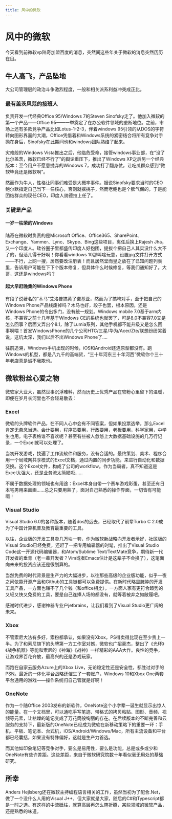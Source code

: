 ```yaml
---
title: 风中的微软
---
```

# 风中的微软

今天看到前微软vp陆奇加盟百度的消息，突然间这些年关于微软的消息突然历历在目。

## 牛人高飞，产品坠地

大公司管理层的政治斗争激烈程度，一般和相关派系利益冲突成正比。

### 最有盖茨风范的接班人

负责开发一代经典Office 95/Windows 7的Steven Sinofsky走了。他加入微软的第一个产品——Office 95——一举奠定了在办公软件领域的垄断地位。之前，市场上还有多款竞争产品比如Lotus-1-2-3，伴着windows 95引领的从DOS的字符转向图形界面的大潮，Office凭借着和Windows系统的紧密结合将所有竞争对手抛在身后，Sinofsky在此期间也和windows团队熟络了起来。

灾难般的Windows Vista推出之后，他临危受命，接管windows事业部，在“没了比尔盖茨，微软已经不行了”的舆论重压下，推出了Windows XP之后另一个经典版本：至今用户不愿意抛弃的Windows 7，成功打了翻身仗，让吃瓜群众感到“微软毕竟还是微软啊”。

然而作为牛人，性格让同事们难受是大概率事件。据说Sinofsky要求当时的CEO鲍尔默指定自己当下一任核心，否则就撂挑子，然而老鲍也是个脾气倔的，于是能团结群众的现任CEO，印度人纳德拉上任了。

### 关键是产品

#### 一岁一枯荣的Windows

陆奇在微软时负责的是Microsoft Office、Office365、SharePoint、Exchange、Yammer、Lync、Skype、Bing这些项目，离任后换上Rajesh Jha，又一个印度人。硅谷圈子里都盛传印度人好抱团，提拔个把自己人其实没什么大不了的，但活儿得干好啊！你看看windows 10那叫啥玩意，设置jpg文件打开方式——不行，上网一搜，居然要改注册表！而且居然堂而皇之放在了已知问题列表里，告诉用户可能在下下个版本修复，但具体什么时候修复，等我们通知好了。大哥，这还是windows吗？

#### 起大早赶晚集的Windows Phone

有段子说著名的“木马”艾洛普搞黄了诺基亚，然而为了搞垮对手，至于把自己的Windows Phone产品线废掉吗？木马也好，段子也罢，根本原因，还是Windows Phone的令出多门，没有统一规划。Windows mobile 7.0基于arm内核，不兼容之前十几年基于Windows CE的系统也就罢了，可是8.0不兼容7.0又是怎么回事？后面又弄出个8.1，除了Lumia系列，其他手机都不能升级又是怎么回事啊喂！首发WindowsPhone的几个公司HTC/三星/华为/Acer/Zte/联想纷纷哭着说，这坑太深，我们以后不出Windows Phone了....

往前追溯，Windows手机出现的时候，iOS和Android还连原型都没有。跑Windows的机型，都是八九千的高端货，“三十年河东三十年河西”微软你个三十年老店真是诚不我欺也。

## 微软粉丝心爱之物

微软家大业大，虽然世事沉浮难料，然而历史上优秀产品在软粉心里留下的温暖，即便在岁月长河里也不会轻易散去：

### Excel

微软的头牌软件产品，在不同人心中会有不同答案，但如果投票选举，那么Excel肯定无悬念当选。会计要用，程序员要用，行政要用，老板要用，科学家用，中学生也用。电子表格谁不喜欢呢？甚至有些被人忽悠上大数据基础设施的几万行记录，一个Excel就可以处理了。

当初开发游戏，找遍了工作流软件和服务，没有合适的。最终策划、美术、程序合用一个局域网共享模式的Excel文档，通过内置的同步功能，来进行自动化和数据交换。这个Excel文件，构成了公司的workflow。作为当局者，真不知道这是Excel太强大，还是业务流太简陋呃......

不属于数据处理的领域也有用途：Excel本身自带一个赛车游戏彩蛋，甚至还有日本宅男用来画画......总之只要用熟了，面对自己熟悉的操作界面，一切皆有可能啊！

### Visual Studio

Visual Studio 6.0的各种版本，随着dos的远去，已经取代了前辈Turbo C 2.0成为了中国计算机普及教育最重要的工具。

以往，企业版的开发工具卖几万块一套，作为微软新战略向开发者示好，社区版的Visual Studio已经免费，还赶了一把专用编辑器的时髦，推出了Visual Studio Code这一开源代码编辑器，和Atom/Sublime Text/TextMate竞争，期待新一代开发者的垂青（老一辈开发者？Vim或者Emacs估计是这辈子不会换了），这笔面向未来的投资应该还是很划算的。

当然免费的时代背景是生产力的大幅进步，以往那些高级的企业版功能，似乎一夜之间依靠开源产品和Github的工具链都可以免费提供。在新时代略显臃肿的开发工具产品，一方面也赚不了几个钱（和office相比），一方面人家有更符合趋势的又轻又快又免费的工具，要是自己连捧人场的都没有，就等着被弃之如敝履吧。

感谢时代进步，感谢神器专业户jetbrains，让我们看到了Visual Studio更广阔的未来。
 
### Xbox

不管索尼大法有多好，索粉都承认，如果没有Xbox，PS得卖得比现在至少贵上一半。为了和索尼旗下的头牌第一方工作室对撼，微软也广招豪杰，整出了《光环》《战争机器》等能和索尼的《神海》《战神》一样精彩的AAA大作。良性的竞争，让游戏界百花齐放，最高兴的还是游戏玩家。

而跑在自家云服务Azure上的Xbox Live，无论稳定性还是安全性，都胜过对手的PSN。最近的一体化平台战略还催生了一套账户，Windows 10和Xbox One两套平台通用的游戏——操作系统归自己管就是好啊！

### OneNote

作为一个随Office 2003发布的新软件，OneNote这个小字辈一诞生就显示出惊人的能量。在一个文档里，可以通吃手写笔迹、带格式的拷贝粘贴、图形、音频、视频等元素，让枯燥的笔记变成了万花筒般绚丽的存在。在后续版本的不断完善和云服务的支持下，最新版的OneNote已经成为微软在新移动策略下的重要一环：手机、平板、笔记本、台式机，iOS/Android/Windows/Mac，所有主流设备和平台都已经囊括，如果没有特殊偏好，这就是生产力首选。

而其他如印象笔记等竞争对手，要么是易用性，要么是功能，总是或多或少和OneNote有些许差距。这些差距，来自于微软研究院数十年看似毫无用处的基础研究。

## 所幸

Anders Hejlsberg还在微软主持编程语言相关的工作，虽然当初为了配合.Net，做了一个没什么人用的Visual J++，但大家就是大家，随后的C#和Typescript都是一时之选。有这样的中流砥柱，就算高层再怎么瞎折腾，某些领域的微软产品，还是熟悉的味道。
